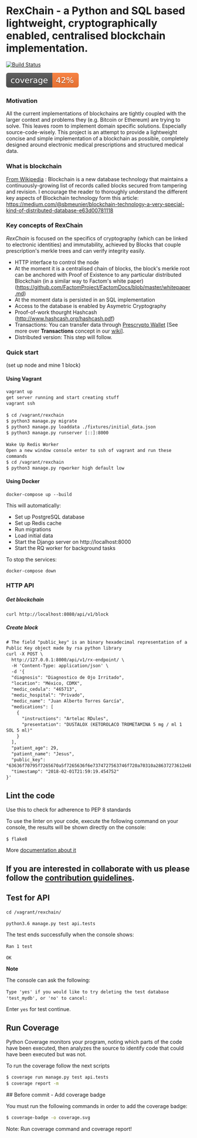 
# RexChain - a Python and SQL based lightweight, cryptographically enabled, centralised blockchain implementation.

[![Build Status](https://travis-ci.org/Prescrypto/RexChain.svg?branch=master)](https://travis-ci.org/Prescrypto/RexChain)


![Rexchain Coverage Report](./rexchain/coverage.svg)


### Motivation
All the current implementations of blockchains are tightly coupled with the larger context and problems they (e.g. Bitcoin or Ethereum) are trying to solve. This leaves room to implement domain specific solutions. Especially source-code-wisely. This project is an attempt to provide a lightweight concise and simple implementation of a blockchain as possible, completely designed around electronic medical prescriptions and structured medical data.


### What is blockchain
[From Wikipedia](https://en.wikipedia.org/wiki/Blockchain_(database)) : Blockchain is a new database technology that maintains a continuously-growing list of records called blocks secured from tampering and revision. I encourage the reader to thoroughly understand the different key aspects of Blockchain technology form this article: https://medium.com/@sbmeunier/blockchain-technology-a-very-special-kind-of-distributed-database-e63d00781118


### Key concepts of RexChain
 *RexChain* is focused on the specifics of cryptography (which can be linked to electronic identities) and immutability, achieved by Blocks that couple prescription's merkle trees and can verify integrity easily.
* HTTP interface to control the node
* At the moment it is a centralised chain of blocks, the block's merkle root can be anchored with Proof of Existence to any particular distributed Blockchain (in a similar way to Factom's white paper) (https://github.com/FactomProject/FactomDocs/blob/master/whitepaper.md)
* At the moment data is persisted in an SQL implementation
* Access to the database is enabled by Asymetric Cryptography
* Proof-of-work thourght Hashcash (http://www.hashcash.org/hashcash.pdf)
* Transactions: You can transfer data through [Prescrypto Wallet](https://prescrypto.github.io/wallet/deploy/feature_rexchain_wallet/) [See more over __Transactions__ concept in our [wiki](https://github.com/Prescrypto/RexChain/wiki/Transacciones)].
* Distributed version: This step will follow.

### Quick start
(set up node and mine 1 block)

#### Using Vagrant
```
vagrant up
get server running and start creating stuff
vagrant ssh

$ cd /vagrant/rexchain
$ python3 manage.py migrate
$ python3 manage.py loaddata ./fixtures/initial_data.json
$ python3 manage.py runserver [::]:8000

Wake Up Redis Worker
Open a new window console enter to ssh of vagrant and run these commands
$ cd /vagrant/rexchain
$ python3 manage.py rqworker high default low
```

#### Using Docker
```
docker-compose up --build
```

This will automatically:
- Set up PostgreSQL database
- Set up Redis cache
- Run migrations
- Load initial data
- Start the Django server on http://localhost:8000
- Start the RQ worker for background tasks

To stop the services:
```
docker-compose down
```


### HTTP API
##### Get blockchain
```
curl http://localhost:8080/api/v1/block
```
##### Create block
```
# The field "public_key" is an binary hexadecimal representation of a Public Key object made by rsa python library
curl -X POST \
  http://127.0.0.1:8000/api/v1/rx-endpoint/ \
  -H 'Content-Type: application/json' \
  -d '{
  "diagnosis": "Diagnostico de Ojo Irritado",
  "location": "México, CDMX",
  "medic_cedula": "465713",
  "medic_hospital": "Privado",
  "medic_name": "Juan Alberto Torres García",
  "medications": [
    {
      "instructions": "Artelac RDules",
      "presentation": "DUSTALOX (KETOROLACO TROMETAMINA 5 mg / ml 1 SOL 5 ml)"
    }
  ],
  "patient_age": 29,
  "patient_name": "Jesus",
  "public_key": "63636f70795f7265670a5f7265636f6e7374727563746f720a70310a28637273612e6b65790a5075626c69634b65790a70320a635f5f6275696c74696e5f5f0a6f626a6563740a70330a4e745270340a284c373435313530383630343332393237323237393336343532383430323735313630383337373839333331383033363932383838383034323630323635393130383336383335353931353533323533343238353732343832333830373537333939343637313337383133363633313537303432363933373330313136353533373433333638333830333634393839383937363238373033343934394c0a4936353533370a74622e",
  "timestamp": "2018-02-01T21:59:19.454752"
}'

```

## Lint the code

Use this to check for adherence to PEP 8 standards

To use the linter on your code, execute the following command on your console, the results will be shown directly on the console:

`$ flake8`

More [documentation about it](http://flake8.pycqa.org/en/latest/)

## If you are interested in collaborate with us please follow the [contribution guidelines](https://github.com/Prescrypto/RexChain/blob/feature/contributor_guidelines/CONTRIBUTING.md).

## Test for API

`cd /vagrant/rexchain/`

`python3.6 manage.py test api.tests`

The test ends successfully when the console shows:

`Ran 1 test`

`OK`

__Note__

The console can ask the following:

`Type 'yes' if you would like to try deleting the test database 'test_mydb', or 'no' to cancel:`

Enter `yes` for test continue.

## Run Coverage

Python Coverage monitors your program, noting which parts of the code have been executed, then analyzes the source to identify code that could have been executed but was not.

To run the coverage follow the next scripts

```bash
$ coverage run manage.py test api.tests
$ coverage report -m
```

## Before commit -  Add coverage badge

You must run the following commands in order to add the coverage badge:

```bash
$ coverage-badge -o coverage.svg
```

Note: Run coverage command and coverage report!
